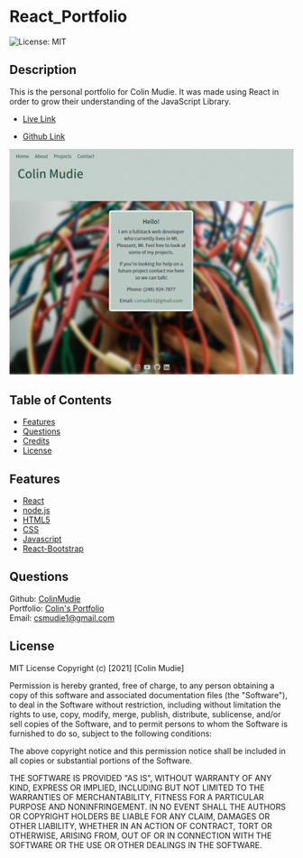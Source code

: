 # React_Portfolio

![License: MIT](https://img.shields.io/badge/License-MIT-green.svg)

## Description
This is the personal portfolio for Colin Mudie. It was made using React in order to grow their understanding of the JavaScript Library. 
-  [Live Link](https://colinmudie.github.io/React_Portfolio/)

-  [Github Link](https://github.com/ColinMudie/React_Portfolio)

![Preview of Home Page](assets/images/portfolio_preview.png)

## Table of Contents

* [Features](#features)
* [Questions](#questions)
* [Credits](#credits)
* [License](#license) 


## Features
- [React](https://reactjs.org/)
- [node.js](https://nodejs.org/en/)
- [HTML5](https://developer.mozilla.org/en-US/docs/Web/Guide/HTML/HTML5)
- [CSS](https://developer.mozilla.org/en-US/docs/Web/CSS)
- [Javascript](https://developer.mozilla.org/en-US/docs/Web/JavaScript)
- [React-Bootstrap](https://getbootstrap.com/)

## Questions
Github: [ColinMudie](https://github.com/ColinMudie/)  
Portfolio: [Colin's Portfolio](https://colinmudie.github.io/React_Portfolio/)   
Email: [csmudie1@gmail.com](csmudie1@gmail.com)

## License
MIT License
Copyright (c) [2021] [Colin Mudie]

Permission is hereby granted, free of charge, to any person obtaining a copy
of this software and associated documentation files (the "Software"), to deal
in the Software without restriction, including without limitation the rights
to use, copy, modify, merge, publish, distribute, sublicense, and/or sell
copies of the Software, and to permit persons to whom the Software is
furnished to do so, subject to the following conditions:

The above copyright notice and this permission notice shall be included in all
copies or substantial portions of the Software.

THE SOFTWARE IS PROVIDED "AS IS", WITHOUT WARRANTY OF ANY KIND, EXPRESS OR
IMPLIED, INCLUDING BUT NOT LIMITED TO THE WARRANTIES OF MERCHANTABILITY,
FITNESS FOR A PARTICULAR PURPOSE AND NONINFRINGEMENT. IN NO EVENT SHALL THE
AUTHORS OR COPYRIGHT HOLDERS BE LIABLE FOR ANY CLAIM, DAMAGES OR OTHER
LIABILITY, WHETHER IN AN ACTION OF CONTRACT, TORT OR OTHERWISE, ARISING FROM,
OUT OF OR IN CONNECTION WITH THE SOFTWARE OR THE USE OR OTHER DEALINGS IN THE
SOFTWARE.
